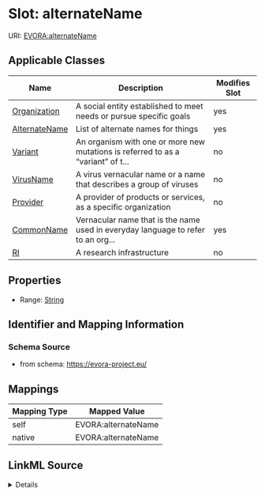 

# Slot: alternateName



URI: [EVORA:alternateName](https://evora-project.eu/alternateName)



<!-- no inheritance hierarchy -->





## Applicable Classes

| Name | Description | Modifies Slot |
| --- | --- | --- |
| [Organization](Organization.md) | A social entity established to meet needs or pursue specific goals |  yes  |
| [AlternateName](AlternateName.md) | List of alternate names for things |  yes  |
| [Variant](Variant.md) | An organism with one or more new mutations is referred to as a “variant” of t... |  no  |
| [VirusName](VirusName.md) | A virus vernacular name or a name that describes a group of viruses |  no  |
| [Provider](Provider.md) | A provider of products or services, as a specific organization |  no  |
| [CommonName](CommonName.md) | Vernacular name that is the name used in everyday language to refer to an org... |  yes  |
| [RI](RI.md) | A research infrastructure |  no  |







## Properties

* Range: [String](String.md)





## Identifier and Mapping Information







### Schema Source


* from schema: https://evora-project.eu/




## Mappings

| Mapping Type | Mapped Value |
| ---  | ---  |
| self | EVORA:alternateName |
| native | EVORA:alternateName |




## LinkML Source

<details>
```yaml
name: alternateName
from_schema: https://evora-project.eu/
rank: 1000
alias: alternateName
domain_of:
- CommonName
- AlternateName
- Organization
range: string

```
</details>